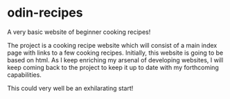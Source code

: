 # odin-recipes
A very basic website of beginner cooking recipes!

The project is a cooking recipe website which will consist of a main index page with links to a few cooking recipes. Initially, this website is going to be based on html. As I keep enriching my arsenal of developing websites, I will keep coming back to the project to keep it up to date with my forthcoming capabilities.

This could very well be an exhilarating start!
